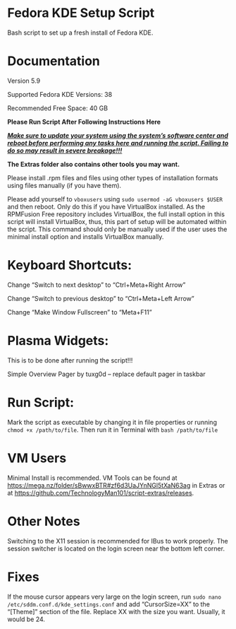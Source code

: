 # Fedora KDE Setup Script
Bash script to set up a fresh install of Fedora KDE.


# Documentation

Version 5.9

Supported Fedora KDE Versions: 38

Recommended Free Space: 40 GB

**Please Run Script After Following Instructions Here**

<ins>_**Make sure to update your system using the system’s software center and reboot before performing any tasks here and running the script. Failing to do so may result in severe breakage!!!**_</ins>

**The Extras folder also contains other tools you may want.**


Please install .rpm files and files using other types of installation formats using files manually (if you have them).

Please add yourself to `vboxusers` using `sudo usermod -aG vboxusers $USER` and then reboot. Only do this if you have VirtualBox installed. As the RPMFusion Free repository includes VirtualBox, the full install option in this script will install VirtualBox, thus, this part of setup will be automated within the script. This command should only be manually used if the user uses the minimal install option and installs VirtualBox manually. 


# Keyboard Shortcuts:

Change “Switch to next desktop” to “Ctrl+Meta+Right Arrow”

Change “Switch to previous desktop” to “Ctrl+Meta+Left Arrow”

Change “Make Window Fullscreen” to “Meta+F11”


# Plasma Widgets:

This is to be done after running the script!!!

Simple Overview Pager by tuxg0d – replace default pager in taskbar


# Run Script:

Mark the script as executable by changing it in file properties or running `chmod +x /path/to/file`. Then run it in Terminal with `bash /path/to/file`


# VM Users

Minimal Install is recommended. VM Tools can be found at https://mega.nz/folder/sBwwxBTR#zf6d3UaJYnNGl5tXaN63ag in Extras or at https://github.com/TechnologyMan101/script-extras/releases.


# Other Notes

Switching to the X11 session is recommended for IBus to work properly. The session switcher is located on the login screen near the bottom left corner. 


# Fixes

If the mouse cursor appears very large on the login screen, run `sudo nano /etc/sddm.conf.d/kde_settings.conf` and add “CursorSize=XX” to the “[Theme]” section of the file. Replace XX with the size you want. Usually, it would be 24. 
